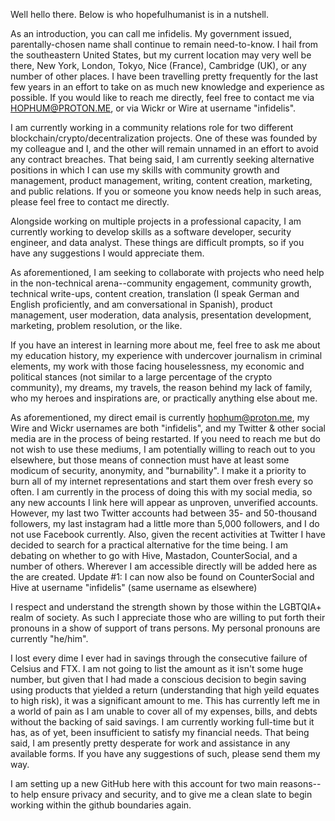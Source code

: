 Well hello there. Below is who hopefulhumanist is in a nutshell.


As an introduction, you can call me infidelis. My government issued, parentally-chosen name shall continue to remain need-to-know. I hail from the southeastern United States, but my current location may very well be there, New York, London, Tokyo, Nice (France), Cambridge (UK), or any number of other places. I have been travelling pretty frequently for the last few years in an effort to take on as much new knowledge and experience as possible. If you would like to reach me directly, feel free to contact me via HOPHUM@PROTON.ME, or via Wickr or Wire at username "infidelis".


I am currently working in a community relations role for two different blockchain/crypto/decentralization projects. One of these was founded by my colleague and I, and the other will remain unnamed in an effort to avoid any contract breaches. That being said, I am currently seeking alternative positions in which I can use my skills with community growth and management, product management, writing, content creation, marketing, and public relations. If you or someone you know needs help in such areas, please feel free to contact me directly. 


Alongside working on multiple projects in a professional capacity, I am currently working to develop skills as a software developer, security engineer, and data analyst. These things are difficult prompts, so if you have any suggestions I would appreciate them.


As aforementioned, I am seeking to collaborate with projects who need help in the non-technical arena--community engagement, community growth, technical write-ups, content creation, translation (I speak German and English proficiently, and am conversational in Spanish), product management, user moderation, data analysis, presentation development, marketing, problem resolution, or the like. 


If you have an interest in learning more about me, feel free to ask me about my education history, my experience with undercover journalism in criminal elements, my work with those facing houselessness, my economic and political stances (not similar to a large percentage of the crypto community), my dreams, my travels, the reason behind my lack of family, who my heroes and inspirations are, or practically anything else about me.


As aforementioned, my direct email is currently hophum@proton.me, my Wire and Wickr usernames are both "infidelis", and my Twitter & other social media are in the process of being restarted. If you need to reach me but do not wish to use these mediums, I am potentially willing to reach out to you elsewhere, but those means of connection must have at least some modicum of security, anonymity, and "burnability".
  I make it a priority to burn all of my internet representations and start them over fresh every so often. I am currently in the process of doing this with my social media, so any new accounts I link here will appear as unproven, unverified accounts. However, my last two Twitter accounts had between 35- and 50-thousand followers, my last instagram had a little more than 5,000 followers, and I do not use Facebook currently. Also, given the recent activities at Twitter I have decided to search for a practical alternative for the time being. I am debating on whether to go with Hive, Mastadon, CounterSocial, and a number of others. Wherever I am accessible directly will be added here as the are created.
    Update #1: I can now also be found on CounterSocial and Hive at username "infidelis" (same username as elsewhere)
  

I respect and understand the strength shown by those within the LGBTQIA+ realm of society. As such I appreciate those who are willing to put forth their pronouns in a show of support of trans persons. My personal pronouns are currently "he/him".


I lost every dime I ever had in savings through the consecutive failure of Celsius and FTX. I am not going to list the amount as it isn't some huge number, but given that I had made a conscious decision to begin saving using products that yielded a return (understanding that high yeild equates to high risk), it was a significant amount to me. This has currently left me in a world of pain as I am unable to cover all of my expenses, bills, and debts without the backing of said savings. I am currently working full-time but it has, as of yet, been insufficient to satisfy my financial needs. That being said, I am presently pretty desperate for work and assistance in any available forms. If you have any suggestions of such, please send them my way.


I am setting up a new GitHub here with this account for two main reasons--to help ensure privacy and security, and to give me a clean slate to begin working within the github boundaries again.
